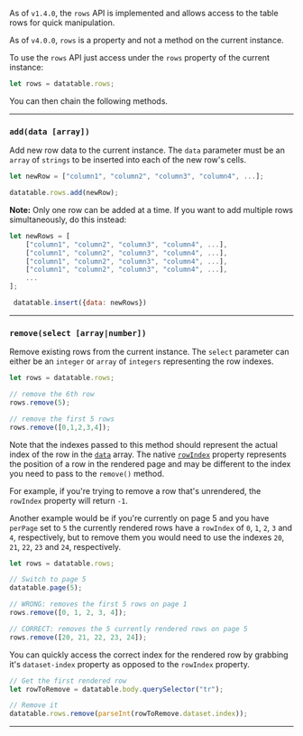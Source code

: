 As of `v1.4.0`, the `rows` API is implemented and allows access to the table rows for quick manipulation.

As of `v4.0.0`, `rows` is a property and not a method on the current instance.

To use the `rows` API just access under the `rows` property of the current instance:

```javascript
let rows = datatable.rows;
```

You can then chain the following methods.

---

### `add(data [array])`

Add new row data to the current instance. The `data` parameter must be an `array` of `strings` to be inserted into each of the new row's cells.

```javascript
let newRow = ["column1", "column2", "column3", "column4", ...];

datatable.rows.add(newRow);

```

**Note:** Only one row can be added at a time. If you want to add multiple rows simultaneously, do this instead:

```javascript
let newRows = [
    ["column1", "column2", "column3", "column4", ...],
    ["column1", "column2", "column3", "column4", ...],
    ["column1", "column2", "column3", "column4", ...],
    ["column1", "column2", "column3", "column4", ...],
    ...
];

 datatable.insert({data: newRows})
 ```

---

### `remove(select [array|number])`

Remove existing rows from the current instance. The `select` parameter can either be an `integer` or `array` of `integers` representing the row indexes.

```javascript
let rows = datatable.rows;

// remove the 6th row
rows.remove(5);

// remove the first 5 rows
rows.remove([0,1,2,3,4]);

```

Note that the indexes passed to this method should represent the actual index of the row in the [`data`](API#data) array. The native [`rowIndex`](https://developer.mozilla.org/en-US/docs/Web/API/HTMLTableRowElement/rowIndex) property represents the position of a row in the rendered page and may be different to the index you need to pass to the `remove()` method.

For example, if you're trying to remove a row that's unrendered, the `rowIndex` property will return `-1`.

Another example would be if you're currently on page 5 and you have `perPage` set to `5` the currently rendered rows have a `rowIndex` of `0`, `1`, `2`, `3` and `4`, respectively, but to remove them you would need to use the indexes `20`, `21`, `22`, `23` and `24`, respectively.

```javascript
let rows = datatable.rows;

// Switch to page 5
datatable.page(5);

// WRONG: removes the first 5 rows on page 1
rows.remove([0, 1, 2, 3, 4]);

// CORRECT: removes the 5 currently rendered rows on page 5
rows.remove([20, 21, 22, 23, 24]);
```

You can quickly access the correct index for the rendered row by grabbing it's `dataset-index` property as opposed to the `rowIndex` property.

```javascript
// Get the first rendered row
let rowToRemove = datatable.body.querySelector("tr");

// Remove it
datatable.rows.remove(parseInt(rowToRemove.dataset.index));

```

---
